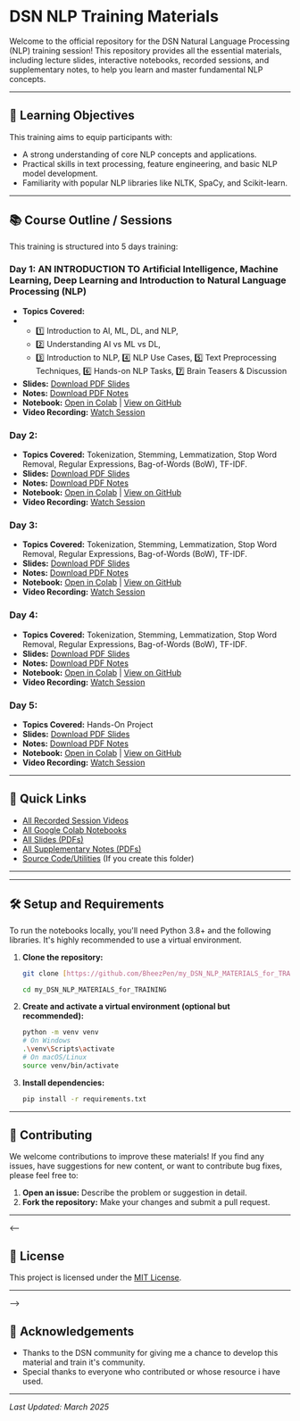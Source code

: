 # DSN NLP Training Materials

Welcome to the official repository for the DSN Natural Language Processing (NLP) training session! This repository provides all the essential materials, including lecture slides, interactive notebooks, recorded sessions, and supplementary notes, to help you learn and master fundamental NLP concepts.

---

## 🎯 Learning Objectives

This training aims to equip participants with:
* A strong understanding of core NLP concepts and applications.
* Practical skills in text processing, feature engineering, and basic NLP model development.
* Familiarity with popular NLP libraries like NLTK, SpaCy, and Scikit-learn.

---

## 📚 Course Outline / Sessions

This training is structured into 5 days training:

### Day 1: AN INTRODUCTION TO Artificial Intelligence, Machine Learning, Deep Learning and Introduction to Natural Language Processing (NLP)
* **Topics Covered:**
* * 1️⃣ Introduction to AI, ML, DL, and NLP,
  * 2️⃣ Understanding AI vs ML vs DL,
  * 3️⃣ Introduction to NLP,
  4️⃣ NLP Use Cases,
  5️⃣ Text Preprocessing Techniques,
  6️⃣ Hands-on NLP Tasks,
  7️⃣ Brain Teasers & Discussion
* **Slides:** [Download PDF Slides](slides/NATURAL%20LANGUAGE%20PROCESSING%20slides%20for%20day%201.pdf)
* **Notes:** [Download PDF Notes](notes/day_1_intro_to_nlp_notes.pdf)
* **Notebook:** [Open in Colab](YOUR_COLAB_LINK_DAY1) | [View on GitHub](notebooks/day_1_intro_to_nlp/day_1_intro_to_nlp_notebook.ipynb)
* **Video Recording:** [Watch Session](https://drive.google.com/file/d/1RiMM2Fv5YEPvGqKIEjAjDVtEbpdS1fCs/view?usp=sharing)

### Day 2: 
* **Topics Covered:** Tokenization, Stemming, Lemmatization, Stop Word Removal, Regular Expressions, Bag-of-Words (BoW), TF-IDF.
* **Slides:** [Download PDF Slides](slides/NATURAL%20LANGUAGE%20PROCESSING%20slides%20for%20day%202.pdf)
* **Notes:** [Download PDF Notes](notes/day_2_text_preprocessing_notes.pdf)
* **Notebook:** [Open in Colab](YOUR_COLAB_LINK_DAY2) | [View on GitHub](notebooks/day_2_text_preprocessing/day_2_text_preprocessing_notebook.ipynb)
* **Video Recording:** [Watch Session](https://drive.google.com/file/d/1qaAJEvuIs_FXnh5rMpABUK33MldrnO3_/view?usp=sharing)

### Day 3: 
* **Topics Covered:** Tokenization, Stemming, Lemmatization, Stop Word Removal, Regular Expressions, Bag-of-Words (BoW), TF-IDF.
* **Slides:** [Download PDF Slides](slides/NATURAL%20LANGUAGE%20PROCESSING%20slides%20for%20day%203.pdf)
* **Notes:** [Download PDF Notes](notes/day_2_text_preprocessing_notes.pdf)
* **Notebook:** [Open in Colab](YOUR_COLAB_LINK_DAY2) | [View on GitHub](notebooks/day_2_text_preprocessing/day_2_text_preprocessing_notebook.ipynb)
* **Video Recording:** [Watch Session](https://drive.google.com/file/d/16Vs0aVZKPgbXwWyWJ0TS0SE-qvPfOaDX/view?usp=sharing)

### Day 4: 
* **Topics Covered:** Tokenization, Stemming, Lemmatization, Stop Word Removal, Regular Expressions, Bag-of-Words (BoW), TF-IDF.
* **Slides:** [Download PDF Slides](slides/NATURAL%20LANGUAGE%20PROCESSING%20slides%20for%20day%204.pdf)
* **Notes:** [Download PDF Notes](notes/day_2_text_preprocessing_notes.pdf)
* **Notebook:** [Open in Colab](YOUR_COLAB_LINK_DAY2) | [View on GitHub](notebooks/day_2_text_preprocessing/day_2_text_preprocessing_notebook.ipynb)
* **Video Recording:** [Watch Session](https://drive.google.com/file/d/1p2Cd5dO67KQhiC_zdHFQOMwgQdXRxRAJ/view?usp=sharing)

### Day 5: 
* **Topics Covered:** Hands-On Project
* **Slides:** [Download PDF Slides]()
* **Notes:** [Download PDF Notes](notes/day_2_text_preprocessing_notes.pdf)
* **Notebook:** [Open in Colab](YOUR_COLAB_LINK_DAY2) | [View on GitHub](notebooks/day_2_text_preprocessing/day_2_text_preprocessing_notebook.ipynb)
* **Video Recording:** [Watch Session]()

---

## 🔗 Quick Links

* [All Recorded Session Videos](videos/video_links.md)
* [All Google Colab Notebooks](colab_links/colab_session_links.md)
* [All Slides (PDFs)](slides/)
* [All Supplementary Notes (PDFs)](notes/)
* [Source Code/Utilities](src/) (If you create this folder)

---

---

## 🛠️ Setup and Requirements

To run the notebooks locally, you'll need Python 3.8+ and the following libraries. It's highly recommended to use a virtual environment.

1.  **Clone the repository:**
    ```bash
    git clone [https://github.com/BheezPen/my_DSN_NLP_MATERIALS_for_TRAINING.git](https://github.com/BheezPen/my_DSN_NLP_MATERIALS_for_TRAINING.git)
    
    cd my_DSN_NLP_MATERIALS_for_TRAINING
    ```
2.  **Create and activate a virtual environment (optional but recommended):**
    ```bash
    python -m venv venv
    # On Windows
    .\venv\Scripts\activate
    # On macOS/Linux
    source venv/bin/activate
    ```
3.  **Install dependencies:**
    ```bash
    pip install -r requirements.txt
    ```
<!-- Create a `requirements.txt` file by running `pip freeze > requirements.txt` in your activated virtual environment after installing all necessary libraries for your notebooks. Common NLP libraries include `nltk`, `spacy`, `scikit-learn`, `pandas`, `numpy`, `matplotlib`, `seaborn`, `jupyterlab`.
-->
---

## 🤝 Contributing

We welcome contributions to improve these materials! If you find any issues, have suggestions for new content, or want to contribute bug fixes, please feel free to:

1.  **Open an issue:** Describe the problem or suggestion in detail.
2.  **Fork the repository:** Make your changes and submit a pull request.
<!--
Please refer to our [Contributing Guidelines](contributing.md) for more details (if you create this file).
-->
---
<--
## 📝 License

This project is licensed under the [MIT License](LICENSE).

---
-->
## 🙏 Acknowledgements

* Thanks to the DSN community for giving me a chance to develop this material and train it's community.
* Special thanks to everyone who contributed or whose resource i have used.

---

*Last Updated: March 2025*
